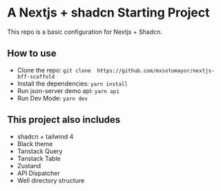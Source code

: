 # A Nextjs + shadcn Starting Project

This repo is a basic configuration for Nextjs + Shadcn.

## How to use

- Clone the repo: ```git clone  https://github.com/mxsotomayor/nextjs-bff-scaffold```
- Install the dependencies: ```yarn install```
- Run json-server demo api: ```yarn api```
- Run Dev Mode: ```yarn dev```

## This project also includes

- shadcn + tailwind 4
- Black theme
- Tanstack Query
- Tanstack Table
- Zustand
- API Dispatcher
- Well directory structure
